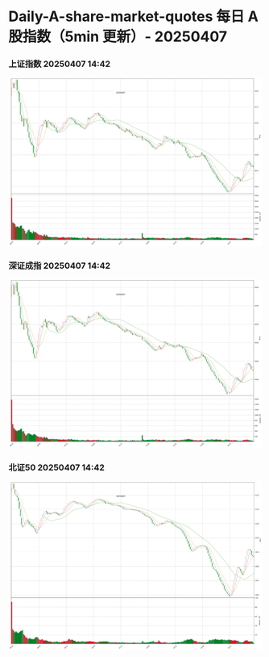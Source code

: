 
# Daily-A-share-market-quotes 每日 A 股指数（5min 更新）- 20250407

### 上证指数 20250407 14:42
![](./fig/2025/4/20250407-sh000001.png)

### 深证成指 20250407 14:42
![](./fig/2025/4/20250407-sz399001.png)

### 北证50 20250407 14:42
![](./fig/2025/4/20250407-bj899050.png)
